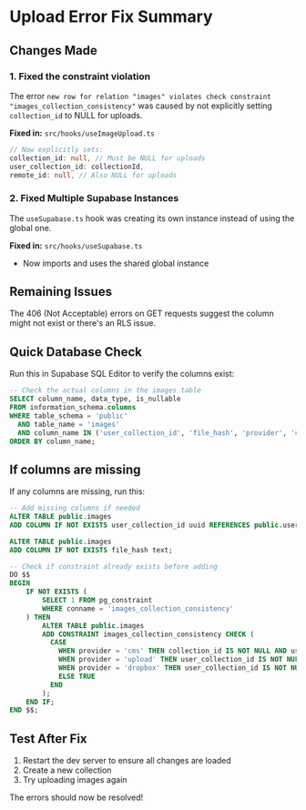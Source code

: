# Upload Error Fix Summary

## Changes Made

### 1. Fixed the constraint violation
The error `new row for relation "images" violates check constraint "images_collection_consistency"` was caused by not explicitly setting `collection_id` to NULL for uploads.

**Fixed in:** `src/hooks/useImageUpload.ts`
```typescript
// Now explicitly sets:
collection_id: null, // Must be NULL for uploads
user_collection_id: collectionId,
remote_id: null, // Also NULL for uploads
```

### 2. Fixed Multiple Supabase Instances
The `useSupabase.ts` hook was creating its own instance instead of using the global one.

**Fixed in:** `src/hooks/useSupabase.ts`
- Now imports and uses the shared global instance

## Remaining Issues

The 406 (Not Acceptable) errors on GET requests suggest the column might not exist or there's an RLS issue. 

## Quick Database Check

Run this in Supabase SQL Editor to verify the columns exist:

```sql
-- Check the actual columns in the images table
SELECT column_name, data_type, is_nullable
FROM information_schema.columns
WHERE table_schema = 'public' 
  AND table_name = 'images'
  AND column_name IN ('user_collection_id', 'file_hash', 'provider', 'collection_id', 'remote_id')
ORDER BY column_name;
```

## If columns are missing

If any columns are missing, run this:

```sql
-- Add missing columns if needed
ALTER TABLE public.images 
ADD COLUMN IF NOT EXISTS user_collection_id uuid REFERENCES public.user_collections(id) ON DELETE CASCADE;

ALTER TABLE public.images
ADD COLUMN IF NOT EXISTS file_hash text;

-- Check if constraint already exists before adding
DO $$ 
BEGIN
    IF NOT EXISTS (
        SELECT 1 FROM pg_constraint 
        WHERE conname = 'images_collection_consistency'
    ) THEN
        ALTER TABLE public.images
        ADD CONSTRAINT images_collection_consistency CHECK (
          CASE
            WHEN provider = 'cms' THEN collection_id IS NOT NULL AND user_collection_id IS NULL
            WHEN provider = 'upload' THEN user_collection_id IS NOT NULL AND collection_id IS NULL
            WHEN provider = 'dropbox' THEN user_collection_id IS NOT NULL AND collection_id IS NULL
            ELSE TRUE
          END
        );
    END IF;
END $$;
```

## Test After Fix

1. Restart the dev server to ensure all changes are loaded
2. Create a new collection
3. Try uploading images again

The errors should now be resolved!
